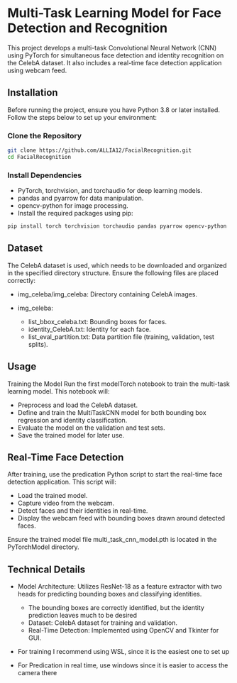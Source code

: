 # Multi-Task Learning Model for Face Detection and Recognition

This project develops a multi-task Convolutional Neural Network (CNN) using PyTorch for simultaneous face detection and
identity recognition on the CelebA dataset. It also includes a real-time face detection application using webcam feed.

## Installation

Before running the project, ensure you have Python 3.8 or later installed. Follow the steps below to set up your
environment:

### Clone the Repository

```bash
git clone https://github.com/ALLIA12/FacialRecognition.git
cd FacialRecognition
```

### Install Dependencies

- PyTorch, torchvision, and torchaudio for deep learning models.
- pandas and pyarrow for data manipulation.
- opencv-python for image processing.
- Install the required packages using pip:

```bash
pip install torch torchvision torchaudio pandas pyarrow opencv-python
```

## Dataset

The CelebA dataset is used, which needs to be downloaded and organized in the specified directory structure. Ensure the
following files are placed correctly:

- img_celeba/img_celeba: Directory containing CelebA images.

- img_celeba:
    - list_bbox_celeba.txt: Bounding boxes for faces.
    - identity_CelebA.txt: Identity for each face.
    - list_eval_partition.txt: Data partition file (training, validation, test splits).

## Usage

Training the Model
Run the first modelTorch notebook to train the multi-task learning model. This notebook will:

- Preprocess and load the CelebA dataset.
- Define and train the MultiTaskCNN model for both bounding box regression and identity classification.
- Evaluate the model on the validation and test sets.
- Save the trained model for later use.

## Real-Time Face Detection

After training, use the predication Python script to start the real-time face detection application. This script will:

- Load the trained model.
- Capture video from the webcam.
- Detect faces and their identities in real-time.
- Display the webcam feed with bounding boxes drawn around detected faces.

Ensure the trained model file multi_task_cnn_model.pth is located in the PyTorchModel directory.

## Technical Details

- Model Architecture: Utilizes ResNet-18 as a feature extractor with two heads for predicting bounding boxes and
  classifying identities.
    - The bounding boxes are correctly identified, but the identity prediction leaves much to be desired
    - Dataset: CelebA dataset for training and validation.
    - Real-Time Detection: Implemented using OpenCV and Tkinter for GUI.

- For training I recommend using WSL, since it is the easiest one to set up
- For Predication in real time, use windows since it is easier to access the camera there